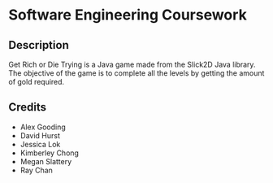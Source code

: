 # Software Engineering Coursework
## Description
Get Rich or Die Trying is a Java game made from the Slick2D Java library.
The objective of the game is to complete all the levels by getting the amount of gold required.

## Credits
- Alex Gooding
- David Hurst
- Jessica Lok
- Kimberley Chong
- Megan Slattery
- Ray Chan

